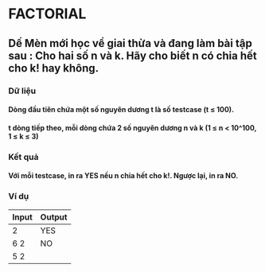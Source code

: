 # FACTORIAL
## Dế Mèn mới học về giai thừa và đang làm bài tập sau : Cho hai số n và k. Hãy cho biết n có chia hết cho k! hay không.
### Dữ liệu 
#### Dòng đầu tiên chứa một số nguyên dương t là số testcase (t ≤ 100).
#### t dòng tiếp theo, mỗi dòng chứa 2 số nguyên dương n và k (1 ≤ n < 10^100, 1 ≤ k ≤ 3)
### Kết quả
#### Với mỗi testcase, in ra YES nếu n chia hết cho k!. Ngược lại, in ra NO.
### Ví dụ
| Input      | Output |
|-------     |--------|
|2           |YES     |
|6 2         |NO      |
|5 2         |        |
